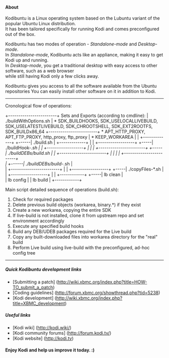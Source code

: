 #### About
Kodibuntu is a Linux operating system based on the Lubuntu variant of the popular Ubuntu Linux distribution.  
It has been tailored specifically for running Kodi and comes preconfigured out of the box.

Kodibuntu has two modes of operation - *Standalone-mode* and *Desktop-mode*.  
In *Standalone-mode*, Kodibuntu acts like an appliance, making it easy to get Kodi up and running.  
In *Desktop-mode*, you get a traditional desktop with easy access to other software, such as a web browser  
while still having Kodi only a few clicks away.  

Kodibuntu gives you access to all the software available from the Ubuntu repositories
You can easily install other software on it in addition to Kodi.

***

Cronological flow of operations:

+------------------------+             Sets and Exports (according to cmdline):
| ./buildWithOptions.sh  |             * SDK_BUILDHOOKS, SDK_USELOCALLIVEBUILD, SDK_USELATESTLIVEBUILD, SDK_CHROOTSHELL, SDK_EXT2ROOTFS, SDK_BUILDx86_64
+------------------------+             * APT_HTTP_PROXY, APT_FTP_PROXY, http_proxy, ftp_proxy
          |                            * KEEP_WORKAREA
          |
          |      +-------------+
          +------| ./build.sh  |
                 +-------------+
                        |
                        |     +------------------+
                        +-----| ./buildHook-*.sh |
                        |     +------------------+
                        |
                        |
                        |     +-----------------------+
                        +-----| ./buildDEBs/build.sh  |
                        |     +-----------------------+
                        |                |
                        |                |      +------------------------+      
                        |                +------| ./buildDEBs/build-*.sh |       
                        |                       +------------------------+
                        |
                        |     +------------------+
                        +-----| ./copyFiles-*.sh |
                        |     +------------------+
                        |
                        |     +------------+
                        +-----| lb clean   |           
                              | lb config  |
                              | lb build   |
                              +------------+


Main script detailed sequence of operations (build.sh):

1. Check for required packages
2. Delete previous build objects (workarea, binary.*) if they exist
3. Create a new workarea, copying the entire SDK
4. If live-build is not installed, clone it from upstream repo and set environment accordingly
5. Execute any specified build hooks
6. Build any DEB/UDEB packages required for the Live build
7. Copy any built-downloaded files into workarea directory for the "real" build
8. Perform Live build using live-build with the preconfigured, ad-hoc config tree

***

##### Quick Kodibuntu development links

* [Submitting a patch] (http://wiki.xbmc.org/index.php?title=HOW-TO_submit_a_patch) 
* [Coding guidelines] (http://forum.xbmc.org/showthread.php?tid=5238)
* [Kodi development] (http://wiki.xbmc.org/index.php?title=XBMC_development)

##### Useful links

* [Kodi wiki] (http://kodi.wiki/)
* [Kodi community forums] (http://forum.kodi.tv/)
* [Kodi website] (http://kodi.tv)

#### Enjoy Kodi and help us improve it today. :)
